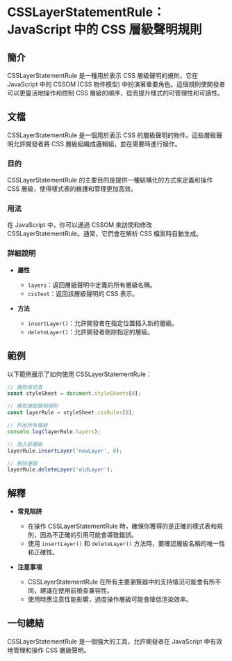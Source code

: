 <!--
Meta Description: # CSSLayerStatementRule：JavaScript 中的 CSS 層級聲明規則 ## 簡介 CSSLayerStatementRule 是一種用於表示 CSS 層級聲明的規則，它在 JavaScript 中的 CSSOM (CSS 物件模型) 中扮演著重要角色。這個規則使開發者可以...
Meta Keywords: css, csslayerstatementrule, javascript, layerrule, insertlayer
-->

# CSSLayerStatementRule：JavaScript 中的 CSS 層級聲明規則

## 簡介
CSSLayerStatementRule 是一種用於表示 CSS 層級聲明的規則，它在 JavaScript 中的 CSSOM (CSS 物件模型) 中扮演著重要角色。這個規則使開發者可以更靈活地操作和控制 CSS 層級的順序，從而提升樣式的可管理性和可讀性。

## 文檔
CSSLayerStatementRule 是一個用於表示 CSS 的層級聲明的物件。這些層級聲明允許開發者將 CSS 層級組織成邏輯組，並在需要時進行操作。

### 目的
CSSLayerStatementRule 的主要目的是提供一種結構化的方式來定義和操作 CSS 層級，使得樣式表的維護和管理更加高效。

### 用法
在 JavaScript 中，你可以通過 CSSOM 來訪問和修改 CSSLayerStatementRule。通常，它們會在解析 CSS 檔案時自動生成。

### 詳細說明
- **屬性**
  - `layers`：返回層級聲明中定義的所有層級名稱。
  - `cssText`：返回該層級聲明的 CSS 表示。
  
- **方法**
  - `insertLayer()`：允許開發者在指定位置插入新的層級。
  - `deleteLayer()`：允許開發者刪除指定的層級。

## 範例
以下範例展示了如何使用 CSSLayerStatementRule：

```javascript
// 獲取樣式表
const styleSheet = document.styleSheets[0];

// 獲取層級聲明規則
const layerRule = styleSheet.cssRules[0];

// 列出所有層級
console.log(layerRule.layers);

// 插入新層級
layerRule.insertLayer('newLayer', 0);

// 刪除層級
layerRule.deleteLayer('oldLayer');
```

## 解釋
- **常見陷阱**
  - 在操作 CSSLayerStatementRule 時，確保你獲得的是正確的樣式表和規則，因為不正確的引用可能會導致錯誤。
  - 使用 `insertLayer()` 和 `deleteLayer()` 方法時，要確認層級名稱的唯一性和正確性。

- **注意事項**
  - CSSLayerStatementRule 在所有主要瀏覽器中的支持情況可能會有所不同，建議在使用前檢查兼容性。
  - 使用時應注意性能影響，過度操作層級可能會降低渲染效率。

## 一句總結
CSSLayerStatementRule 是一個強大的工具，允許開發者在 JavaScript 中有效地管理和操作 CSS 層級聲明。